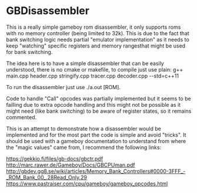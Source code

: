 # GBDisassembler

This is a really simple gameboy rom disassembler, it only supports roms with no memory controller (being limited to 32k).
This is due to the fact that bank switching logic needs partial "emulator implementation" as it needs to keep "watching" specific registers and memory rangesthat might be used for bank switching.

The idea here is to have a simple disassembler that can be easily understood, there is no cmake or makefile, to compile just use plain: 
g++ main.cpp header.cpp stringify.cpp tracer.cpp decoder.cpp --std=c++11

To run the disassembler just use ./a.out [ROM].

Code to handle "Call" opcodes was partially implemented but it seems to be failling due to extra opcode handling and this might not be possible as it might need (like bank switching) to be aware of register states, so it remains commented.

This is an attempt to demonstrate how a disassembler would be implemented and for the most part the code is simple and avoid "tricks".
It should be used with a gameboy documentation to understand from where the "magic values" came from, I recommend the following links:

https://gekkio.fi/files/gb-docs/gbctr.pdf
http://marc.rawer.de/Gameboy/Docs/GBCPUman.pdf
http://gbdev.gg8.se/wiki/articles/Memory_Bank_Controllers#0000-3FFF_-_ROM_Bank_00_.28Read_Only.29
https://www.pastraiser.com/cpu/gameboy/gameboy_opcodes.html